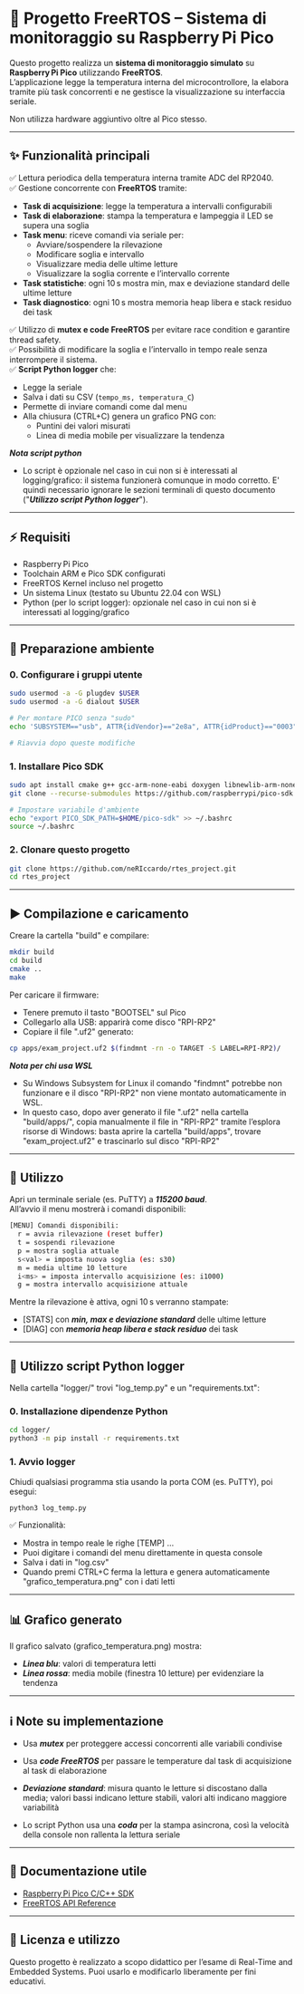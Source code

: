 # 📌 Progetto FreeRTOS – Sistema di monitoraggio su Raspberry Pi Pico

Questo progetto realizza un **sistema di monitoraggio simulato** su **Raspberry Pi Pico** utilizzando **FreeRTOS**.  
L’applicazione legge la temperatura interna del microcontrollore, la elabora tramite più task concorrenti e ne gestisce la visualizzazione su interfaccia seriale.  

Non utilizza hardware aggiuntivo oltre al Pico stesso.

---

## ✨ Funzionalità principali

✅ Lettura periodica della temperatura interna tramite ADC del RP2040.  
✅ Gestione concorrente con **FreeRTOS** tramite:
- **Task di acquisizione**: legge la temperatura a intervalli configurabili
- **Task di elaborazione**: stampa la temperatura e lampeggia il LED se supera una soglia
- **Task menu**: riceve comandi via seriale per:
  - Avviare/sospendere la rilevazione
  - Modificare soglia e intervallo
  - Visualizzare media delle ultime letture
  - Visualizzare la soglia corrente e l’intervallo corrente
- **Task statistiche**: ogni 10 s mostra min, max e deviazione standard delle ultime letture
- **Task diagnostico**: ogni 10 s mostra memoria heap libera e stack residuo dei task

✅ Utilizzo di **mutex e code FreeRTOS** per evitare race condition e garantire thread safety.  
✅ Possibilità di modificare la soglia e l’intervallo in tempo reale senza interrompere il sistema.<br>
✅ **Script Python logger** che:
- Legge la seriale
- Salva i dati su CSV (`tempo_ms, temperatura_C`)
- Permette di inviare comandi come dal menu
- Alla chiusura (CTRL+C) genera un grafico PNG con:
  - Puntini dei valori misurati
  - Linea di media mobile per visualizzare la tendenza

***Nota script python***
- Lo script è opzionale nel caso in cui non si è interessati al logging/grafico: il sistema funzionerà comunque in modo corretto. E' quindi necessario ignorare le sezioni terminali di questo documento ("***Utilizzo script Python logger***"). 
---

## ⚡ Requisiti

- Raspberry Pi Pico
- Toolchain ARM e Pico SDK configurati
- FreeRTOS Kernel incluso nel progetto
- Un sistema Linux (testato su Ubuntu 22.04 con WSL)
- Python (per lo script logger): opzionale nel caso in cui non si è interessati al logging/grafico

---

## 🔧 Preparazione ambiente

### 0. Configurare i gruppi utente
```bash
sudo usermod -a -G plugdev $USER
sudo usermod -a -G dialout $USER

# Per montare PICO senza "sudo"
echo 'SUBSYSTEM=="usb", ATTR{idVendor}=="2e8a", ATTR{idProduct}=="0003", MODE="0660", GROUP="plugdev"' | sudo tee /etc/udev/rules.d/99-rpi-pico.rules > /dev/null

# Riavvia dopo queste modifiche
```
### 1. Installare Pico SDK
```bash
sudo apt install cmake g++ gcc-arm-none-eabi doxygen libnewlib-arm-none-eabi git python3
git clone --recurse-submodules https://github.com/raspberrypi/pico-sdk.git $HOME/pico-sdk

# Impostare variabile d'ambiente
echo "export PICO_SDK_PATH=$HOME/pico-sdk" >> ~/.bashrc
source ~/.bashrc
```
### 2. Clonare questo progetto
```bash
git clone https://github.com/neRIccardo/rtes_project.git
cd rtes_project
```
---
## ▶️ Compilazione e caricamento
Creare la cartella "build" e compilare:
```bash
mkdir build
cd build
cmake ..
make
```
Per caricare il firmware:
- Tenere premuto il tasto "BOOTSEL" sul Pico
- Collegarlo alla USB: apparirà come disco "RPI-RP2"
- Copiare il file ".uf2" generato:
```bash
cp apps/exam_project.uf2 $(findmnt -rn -o TARGET -S LABEL=RPI-RP2)/
```

***Nota per chi usa WSL***
- Su Windows Subsystem for Linux il comando "findmnt" potrebbe non funzionare e il disco "RPI-RP2" non viene montato automaticamente in WSL.
- In questo caso, dopo aver generato il file ".uf2" nella cartella "build/apps/", copia manualmente il file in "RPI-RP2" tramite l’esplora risorse di Windows: basta aprire la cartella "build/apps", trovare "exam_project.uf2" e trascinarlo sul disco "RPI-RP2"

---

## 📌 Utilizzo
Apri un terminale seriale (es. PuTTY) a ***115200 baud***. <br>
All’avvio il menu mostrerà i comandi disponibili:
```bash
[MENU] Comandi disponibili:
  r = avvia rilevazione (reset buffer)
  t = sospendi rilevazione
  p = mostra soglia attuale
  s<val> = imposta nuova soglia (es: s30)
  m = media ultime 10 letture
  i<ms> = imposta intervallo acquisizione (es: i1000)
  g = mostra intervallo acquisizione attuale
  ```
Mentre la rilevazione è attiva, ogni 10 s verranno stampate:
- [STATS] con ***min, max e deviazione standard*** delle ultime letture
- [DIAG] con ***memoria heap libera e stack residuo*** dei task
---
## 📄 Utilizzo script Python logger
Nella cartella "logger/" trovi "log_temp.py" e un "requirements.txt":
### 0. Installazione dipendenze Python
```bash
cd logger/
python3 -m pip install -r requirements.txt
```
### 1. Avvio logger
Chiudi qualsiasi programma stia usando la porta COM (es. PuTTY), poi esegui:
```bash
python3 log_temp.py
```
✅ Funzionalità:
- Mostra in tempo reale le righe [TEMP] …
- Puoi digitare i comandi del menu direttamente in questa console
- Salva i dati in "log.csv"
- Quando premi CTRL+C ferma la lettura e genera automaticamente "grafico_temperatura.png" con i dati letti
---
## 📊 Grafico generato
Il grafico salvato (grafico_temperatura.png) mostra:
- ***Linea blu***: valori di temperatura letti
- ***Linea rossa***: media mobile (finestra 10 letture) per evidenziare la tendenza
---
## ℹ️ Note su implementazione
- Usa ***mutex*** per proteggere accessi concorrenti alle variabili condivise

- Usa ***code FreeRTOS*** per passare le temperature dal task di acquisizione al task di elaborazione

- ***Deviazione standard***: misura quanto le letture si discostano dalla media; valori bassi indicano letture stabili, valori alti indicano maggiore variabilità
- Lo script Python usa una ***coda*** per la stampa asincrona, così la velocità della console non rallenta la lettura seriale
---
## 📖 Documentazione utile
- [Raspberry Pi Pico C/C++ SDK](https://datasheets.raspberrypi.org/pico/raspberry-pi-pico-c-sdk.pdf)
- [FreeRTOS API Reference](https://www.freertos.org/a00106.html)
---
## 📝 Licenza e utilizzo
Questo progetto è realizzato a scopo didattico per l’esame di Real-Time and Embedded Systems.
Puoi usarlo e modificarlo liberamente per fini educativi.
